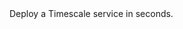 <Highlight type="cloud" header="Want to skip these steps?" button="Try for free">
Deploy a Timescale service in seconds.
</Highlight>

